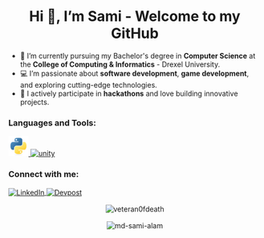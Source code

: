 <h1 align="center">Hi 👋, I’m Sami - Welcome to my GitHub</h1>

- 🌱 I’m currently pursuing my Bachelor's degree in **Computer Science** at the **College of Computing & Informatics** - Drexel University.
- 💻 I’m passionate about **software development**, **game development**, and exploring cutting-edge technologies.
- 🚀 I actively participate in **hackathons** and love building innovative projects.

<h3 align="left">Languages and Tools:</h3>
<p align="left"> 
  <a href="https://www.python.org" target="_blank" rel="noreferrer">
    <img src="https://raw.githubusercontent.com/devicons/devicon/master/icons/python/python-original.svg" alt="python" width="40" height="40"/>
  </a>
  <a href="https://unity.com/" target="_blank" rel="noreferrer">
    <img src="https://www.vectorlogo.zone/logos/unity3d/unity3d-icon.svg" alt="unity" width="40" height="40"/>
  </a>
</p>

<h3 align="left">Connect with me:</h3>
<p align="left">
  <a href="https://www.linkedin.com/in/md-sami-alam/" target="_blank">
    <img align="center" src="https://brand.linkedin.com/content/dam/me/business/en-us/amp/brand-site/v2/bg/LI-Bug.svg.original.svg" alt="LinkedIn" height="30" width="40"/>
  </a>
  <a href="https://devpost.com/Veteran0fdeath" target="_blank">
    <img align="center" src="https://www.vectorlogo.zone/logos/devpost/devpost-icon.svg" alt="Devpost" height="30" width="40"/>
  </a>
</p>

<p align="center">
  <img align="center" src="https://github-readme-stats.vercel.app/api?username=veteran0fdeath&show_icons=true&title_color=ffffff&text_color=919191&bg_color=0e1017&hide_border=true&cache_seconds=1000&local=en" alt="veteran0fdeath" />
</p>

<p align="center">
  <img align="center" src="https://github-readme-streak-stats.herokuapp.com/?user=md-sami-alam&" alt="md-sami-alam" />
</p>
